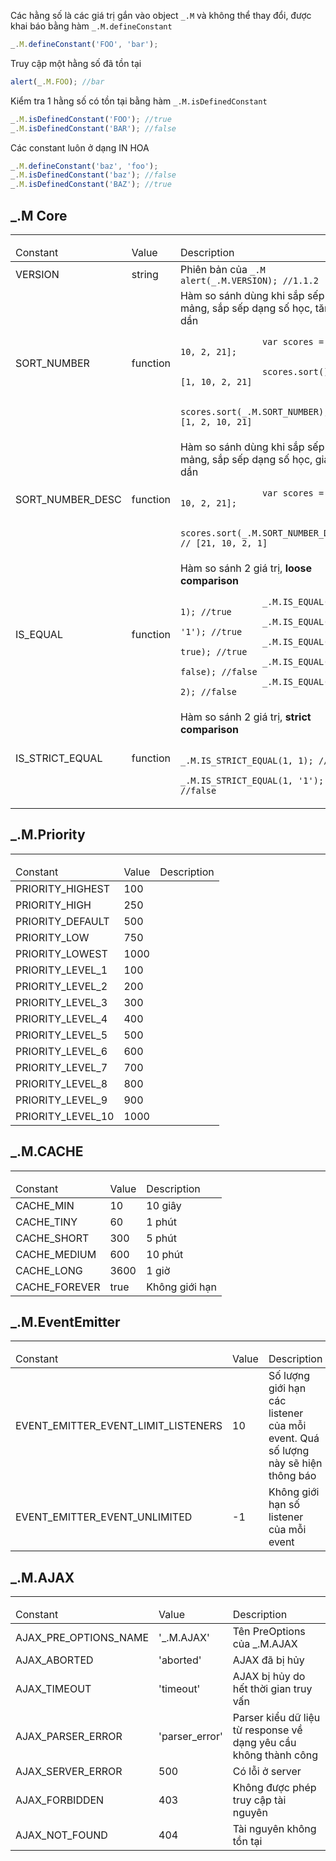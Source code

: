 Các hằng số là các giá trị gắn vào object `_.M` và không thể thay đổi, được khai báo bằng hàm `_.M.defineConstant`

```js
_.M.defineConstant('FOO', 'bar');
```
Truy cập một hằng số đã tồn tại

```js
alert(_.M.FOO); //bar
```

Kiểm tra 1 hằng số có tồn tại bằng hàm `_.M.isDefinedConstant`

```js
_.M.isDefinedConstant('FOO'); //true
_.M.isDefinedConstant('BAR'); //false
```

Các constant luôn ở dạng IN HOA

```js
_.M.defineConstant('baz', 'foo');
_.M.isDefinedConstant('baz'); //false
_.M.isDefinedConstant('BAZ'); //true
```

## _.M Core
-----
<table class="table table-striped">
    <thead>
    <tr>
        <td>Constant</td>
        <td>Value</td>
        <td>Description</td>
    </tr>
    </thead>
    <tbody>
    <tr>
        <td>VERSION</td>
        <td>string</td>
        <td>
            Phiên bản của <code>_.M</code><br>
            <code class="js">alert(_.M.VERSION); //1.1.2</code>
        </td>
    </tr>
    <tr>
        <td>SORT_NUMBER</td>
        <td>function</td>
        <td>
            Hàm so sánh dùng khi sắp sếp mảng, sắp sếp dạng số học, tăng dần <br>
            <code>
                var scores = [1, 10, 2, 21];<br>
                scores.sort(); // [1, 10, 2, 21]<br>
                scores.sort(_.M.SORT_NUMBER); // [1, 2, 10, 21]
            </code>
        </td>
    </tr>
    <tr>
        <td>SORT_NUMBER_DESC</td>
        <td>function</td>
        <td>
            Hàm so sánh dùng khi sắp sếp mảng, sắp sếp dạng số học, giảm dần <br>
            <code>
                var scores = [1, 10, 2, 21];<br>
                scores.sort(_.M.SORT_NUMBER_DESC); // [21, 10, 2, 1]
            </code>
        </td>
    </tr>
    <tr>
        <td>IS_EQUAL</td>
        <td>function</td>
        <td>
            Hàm so sánh 2 giá trị, <b>loose comparison</b> <br>
            <code>
                _.M.IS_EQUAL(1, 1); //true
                _.M.IS_EQUAL(1, '1'); //true
                _.M.IS_EQUAL(1, true); //true
                _.M.IS_EQUAL(1, false); //false
                _.M.IS_EQUAL(1, 2); //false
            </code>
        </td>
    </tr>
    <tr>
        <td>IS_STRICT_EQUAL</td>
        <td>function</td>
        <td>
            Hàm so sánh 2 giá trị, <b>strict comparison</b> <br>
            <code>
                _.M.IS_STRICT_EQUAL(1, 1); //true
                _.M.IS_STRICT_EQUAL(1, '1'); //false
            </code>
        </td>
    </tr>
    </tbody>
</table>

## _.M.Priority
-----
<table class="table table-striped">
    <thead>
    <tr>
        <td>Constant</td>
        <td>Value</td>
        <td>Description</td>
    </tr>
    </thead>
    <tbody>
    <tr>
        <td>PRIORITY_HIGHEST</td>
        <td>100</td>
        <td></td>
    </tr>
    <tr>
        <td>PRIORITY_HIGH</td>
        <td>250</td>
        <td></td>
    </tr>
    <tr>
        <td>PRIORITY_DEFAULT</td>
        <td>500</td>
        <td></td>
    </tr>
    <tr>
        <td>PRIORITY_LOW</td>
        <td>750</td>
        <td></td>
    </tr>
    <tr>
        <td>PRIORITY_LOWEST</td>
        <td>1000</td>
        <td></td>
    </tr>
    <tr>
        <td>PRIORITY_LEVEL_1</td>
        <td>100</td>
        <td></td>
    </tr>
    <tr>
        <td>PRIORITY_LEVEL_2</td>
        <td>200</td>
        <td></td>
    </tr>
    <tr>
        <td>PRIORITY_LEVEL_3</td>
        <td>300</td>
        <td></td>
    </tr>
    <tr>
        <td>PRIORITY_LEVEL_4</td>
        <td>400</td>
        <td></td>
    </tr>
    <tr>
        <td>PRIORITY_LEVEL_5</td>
        <td>500</td>
        <td></td>
    </tr>
    <tr>
        <td>PRIORITY_LEVEL_6</td>
        <td>600</td>
        <td></td>
    </tr>
    <tr>
        <td>PRIORITY_LEVEL_7</td>
        <td>700</td>
        <td></td>
    </tr>
    <tr>
        <td>PRIORITY_LEVEL_8</td>
        <td>800</td>
        <td></td>
    </tr>
    <tr>
        <td>PRIORITY_LEVEL_9</td>
        <td>900</td>
        <td></td>
    </tr>
    <tr>
        <td>PRIORITY_LEVEL_10</td>
        <td>1000</td>
        <td></td>
    </tr>
    </tbody>
</table>

## _.M.CACHE
-----
<table class="table table-striped">
    <thead>
    <tr>
        <td>Constant</td>
        <td>Value</td>
        <td>Description</td>
    </tr>
    </thead>
    <tbody>
    <tr>
        <td>CACHE_MIN</td>
        <td>10</td>
        <td>10 giây</td>
    </tr>
    <tr>
        <td>CACHE_TINY</td>
        <td>60</td>
        <td>1 phút</td>
    </tr>
    <tr>
        <td>CACHE_SHORT</td>
        <td>300</td>
        <td>5 phút</td>
    </tr>
    <tr>
        <td>CACHE_MEDIUM</td>
        <td>600</td>
        <td>10 phút</td>
    </tr>
    <tr>
        <td>CACHE_LONG</td>
        <td>3600</td>
        <td>1 giờ</td>
    </tr>
    <tr>
        <td>CACHE_FOREVER</td>
        <td>true</td>
        <td>Không giới hạn</td>
    </tr>
    </tbody>
</table>

## _.M.EventEmitter
-----
<table class="table table-striped">
    <thead>
    <tr>
        <td>Constant</td>
        <td>Value</td>
        <td>Description</td>
    </tr>
    </thead>
    <tbody>
    <tr>
        <td>EVENT_EMITTER_EVENT_LIMIT_LISTENERS</td>
        <td>10</td>
        <td>Số lượng giới hạn các listener của mỗi event. Quá số lượng này sẽ hiện thông báo</td>
    </tr>
    <tr>
        <td>EVENT_EMITTER_EVENT_UNLIMITED</td>
        <td>-1</td>
        <td>Không giới hạn số listener của mỗi event</td>
    </tr>
    </tbody>
</table>

## _.M.AJAX
-----
<table class="table table-striped">
    <thead>
    <tr>
        <td>Constant</td>
        <td>Value</td>
        <td>Description</td>
    </tr>
    </thead>
    <tbody>
        <tr>
            <td>AJAX_PRE_OPTIONS_NAME</td>
            <td>'_.M.AJAX'</td>
            <td>Tên PreOptions của _.M.AJAX</td>
        </tr>
        <tr>
            <td>AJAX_ABORTED</td>
            <td>'aborted'</td>
            <td>AJAX đã bị hủy</td>
        </tr>
        <tr>
            <td>AJAX_TIMEOUT</td>
            <td>'timeout'</td>
            <td>AJAX bị hủy do hết thời gian truy vấn</td>
        </tr>
        <tr>
            <td>AJAX_PARSER_ERROR</td>
            <td>'parser_error'</td>
            <td>Parser kiểu dữ liệu từ response về dạng yêu cầu không thành công</td>
        </tr>
        <tr>
            <td>AJAX_SERVER_ERROR</td>
            <td>500</td>
            <td>Có lỗi ở server</td>
        </tr>
        <tr>
            <td>AJAX_FORBIDDEN</td>
            <td>403</td>
            <td>Không được phép truy cập tài nguyên</td>
        </tr>
        <tr>
            <td>AJAX_NOT_FOUND</td>
            <td>404</td>
            <td>Tài nguyên không tồn tại</td>
        </tr>
    </tbody>
</table>



